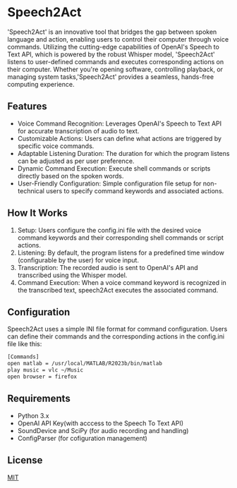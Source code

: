 # Speech2Act

'Speech2Act' is an innovative tool that bridges the gap between spoken language and action, enabling users to control their computer through voice commands. Utilizing the cutting-edge capabilities of OpenAI's Speech to Text API, which is powered by the robust Whisper model, 'Speech2Act' listens to user-defined commands and executes corresponding actions on their computer. Whether you're opening software, controlling playback, or managing system tasks,'Speech2Act' provides a seamless, hands-free computing experience. 


## Features

- Voice Command Recognition: Leverages OpenAI's Speech to Text API for accurate transcription of audio to text.
- Customizable Actions: Users can define what actions are triggered by specific voice commands.
- Adaptable Listening Duration: The duration for which the program listens can be adjusted as per user preference.
- Dynamic Command Execution: Execute shell commands or scripts directly based on the spoken words.
- User-Friendly Configuration: Simple configuration file setup for non-technical users to specify command keywords and associated actions.


## How It Works

  1. Setup: Users configure the config.ini file with the desired voice command keywords and their corresponding shell commands or script actions.
  2. Listening: By default, the program listens for a predefined time window (configurable by the user) for voice input.
  3. Transcription: The recorded audio is sent to OpenAI's API and transcribed using the Whisper model.
  4. Command Execution: When a voice command keyword is recognized in the transcribed text, speech2Act executes the associated command.
## Configuration

Speech2Act uses a simple INI file format for command configuration. Users can define their commands and the corresponding actions in the config.ini file like this:

```bash
[Commands]
open matlab = /usr/local/MATLAB/R2023b/bin/matlab
play music = vlc ~/Music
open browser = firefox
```



## Requirements

- Python 3.x
- OpenAI API Key(with acccess to the Speech To Text API)
- SoundDevice and SciPy (for audio recording and handling)
- ConfigParser (for cofiguration management)
## License

[MIT](https://choosealicense.com/licenses/mit/)
